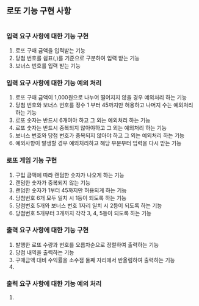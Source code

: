 ## 로또 기능 구현 사항
#
### 입력 요구 사항에 대한 기능 구현

1) 로또 구매 금액을 입력받는 기능
3) 당첨 번호를 쉼표(,)를 기준으로 구분하여 입력 받는 기능
4) 보너스 번호를 입력 받는 기능
###
### 입력 요구 사항에 대한 기능 예외 처리
1) 로또 구매 금액이 1,000원으로 나누어 떨어지지 않을 경우 예외처리 하는 기능
2) 당첨 번호와 보너스 번호를 정수 1 부터 45까지만 허용하고 나머지 수는 예외처리 하는 기능
3) 로또 숫자는 반드시 6개여야 하고 그 외는 예외처리 하는 기능
4) 로또 숫자는 반드시 중복되지 않아야하고 그 외는 예외처리 하는 기능
5) 보너스 번호와 당첨 번호가 중복되지 않아야 하고 그 외는 예외처리 하는 기능
6) 예외사항이 발생할 경우 예외처리하고 해당 부분부터 입력을 다시 받는 기능
###
### 로또 게임 기능 구현
1) 구입 금액에 따라 랜덤한 숫자가 나오게 하는 기능
2) 랜덤한 숫자가 중복되지 않는 기능
3) 랜덤한 숫자가 1부터 45까지만 허용되게 하는 기능
4) 당첨번호 6개 모두 일치 시 1등이 되도록 하는 기능
5) 당첨번호 5개와 보너스 번호 1자리 일치 시 2등이 되도록 하는 기능
6) 당첨번호 5개부터 3개까지 각각 3, 4, 5등이 되도록 하는 기능
###
### 출력 요구 사항에 대한 기능 구현
1) 발행한 로또 수량과 번호를 오름차순으로 정렬하여 출력하는 기능
2) 당첨 내역을 출력하는 기능
3) 구매금액 대비 수익률을 소수점 둘째 자리에서 반올림하여 출력하는 기능
4) 
###
### 출력 요구 사항에 대한 기능 예외 처리
1) 